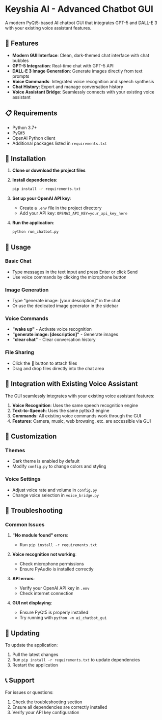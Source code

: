 # Keyshia AI - Advanced Chatbot GUI

A modern PyQt5-based AI chatbot GUI that integrates GPT-5 and DALL-E 3 with your existing voice assistant features.

## 🚀 Features

- **Modern GUI Interface**: Clean, dark-themed chat interface with chat bubbles
- **GPT-5 Integration**: Real-time chat with GPT-5 API
- **DALL-E 3 Image Generation**: Generate images directly from text prompts
- **Voice Commands**: Integrated voice recognition and speech synthesis
- **Chat History**: Export and manage conversation history
- **Voice Assistant Bridge**: Seamlessly connects with your existing voice assistant

## 📋 Requirements

- Python 3.7+
- PyQt5
- OpenAI Python client
- Additional packages listed in `requirements.txt`

## 🔧 Installation

1. **Clone or download the project files**
2. **Install dependencies**:
   ```bash
   pip install -r requirements.txt
   ```

3. **Set up your OpenAI API key**:
   - Create a `.env` file in the project directory
   - Add your API key: `OPENAI_API_KEY=your_api_key_here`

4. **Run the application**:
   ```bash
   python run_chatbot.py
   ```

## 🎯 Usage

### Basic Chat
- Type messages in the text input and press Enter or click Send
- Use voice commands by clicking the microphone button

### Image Generation
- Type "generate image: [your description]" in the chat
- Or use the dedicated image generator in the sidebar

### Voice Commands
- **"wake up"** - Activate voice recognition
- **"generate image: [description]"** - Generate images
- **"clear chat"** - Clear conversation history

### File Sharing
- Click the 📎 button to attach files
- Drag and drop files directly into the chat area

## 🔗 Integration with Existing Voice Assistant

The GUI seamlessly integrates with your existing voice assistant features:

1. **Voice Recognition**: Uses the same speech recognition engine
2. **Text-to-Speech**: Uses the same pyttsx3 engine
3. **Commands**: All existing voice commands work through the GUI
4. **Features**: Camera, music, web browsing, etc. are accessible via GUI

## 🎨 Customization

### Themes
- Dark theme is enabled by default
- Modify `config.py` to change colors and styling

### Voice Settings
- Adjust voice rate and volume in `config.py`
- Change voice selection in `voice_bridge.py`

## 🐛 Troubleshooting

### Common Issues

1. **"No module found" errors**:
   - Run `pip install -r requirements.txt`

2. **Voice recognition not working**:
   - Check microphone permissions
   - Ensure PyAudio is installed correctly

3. **API errors**:
   - Verify your OpenAI API key in `.env`
   - Check internet connection

4. **GUI not displaying**:
   - Ensure PyQt5 is properly installed
   - Try running with `python -m ai_chatbot_gui`

## 🔄 Updating

To update the application:
1. Pull the latest changes
2. Run `pip install -r requirements.txt` to update dependencies
3. Restart the application

## 📞 Support

For issues or questions:
1. Check the troubleshooting section
2. Ensure all dependencies are correctly installed
3. Verify your API key configuration
